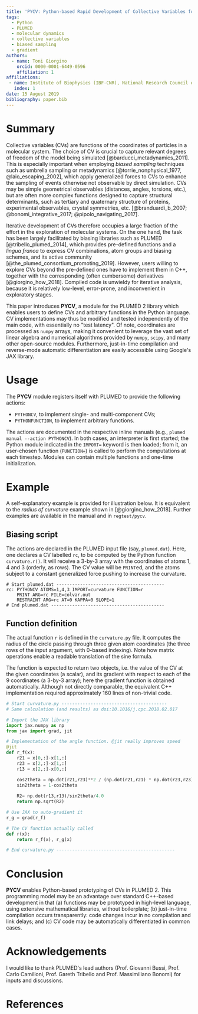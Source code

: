 ```yaml
---
title: 'PYCV: Python-based Rapid Development of Collective Variables for PLUMED 2'
tags:
  - Python
  - PLUMED
  - molecular dynamics
  - collective variables
  - biased sampling
  - gradient
authors:
  - name: Toni Giorgino
    orcid: 0000-0001-6449-0596
    affiliation: 1
affiliations:
 - name: Institute of Biophysics (IBF-CNR), National Research Council of Italy
   index: 1
date: 15 August 2019
bibliography: paper.bib
---
```


# Summary

Collective variables (CVs) are functions of the coordinates of
particles in a molecular system. The choice of CV is
crucial to capture relevant degrees of freedom of the model being
simulated [@barducci_metadynamics_2011]. This is especially important
when employing *biased sampling* techniques such as umbrella sampling
or metadynamics [@torrie_nonphysical_1977, @laio_escaping_2002], which
apply generalized forces to CVs to enhance the sampling of events
otherwise not observable by direct simulation.   CVs may be
simple geometrical observables (distances, angles, torsions, etc.),
but are often more complex functions designed to capture structural
determinants, such as tertiary and quaternary structure of proteins,
experimental observables, crystal symmetries, etc. [@branduardi_b_2007;
@bonomi_integrative_2017; @pipolo_navigating_2017].

Iterative development of CVs therefore occupies a large fraction of
the effort in the exploration of molecular systems. On the one hand,
the task has been largely facilitated by biasing libraries such as
PLUMED [@tribello_plumed_2014], which provides pre-defined functions and a
*lingua franca* to express CV combinations, atom groups and biasing
schemes, and its active community [@the_plumed_consortium_promoting_2019].
However, users willing to explore CVs beyond the pre-defined
ones have to implement them in C++, together with the corresponding
(often cumbersome) derivatives [@giorgino_how_2018]. Compiled code is
unwieldy for iterative analysis, because it is relatively low-level,
error-prone, and inconvenient in exploratory stages.

This paper introduces **PYCV**, a module for the PLUMED 2 library
which enables users to define CVs and arbitrary functions in the
Python language.  CV implementations may thus be modified and tested
independently of the main code, with essentially no "test latency".
Of note, coordinates are processed as `numpy` arrays, making it
convenient to leverage the vast set of linear algebra and numerical
algorithms provided by `numpy`, `scipy`, and many other open-source
modules. Furthermore, just-in-time compilation and reverse-mode
automatic differentiation are easily accessible using Google's JAX
library.


# Usage

The **PYCV** module registers itself with PLUMED to provide the
following actions:

 * `PYTHONCV`, to implement single- and multi-component CVs;
 * `PYTHONFUNCTION`, to implement arbitrary functions.

The actions are documented in the respective inline manuals (e.g.,
`plumed manual --action PYTHONCV`).  In both cases, an interpreter is
first started; the Python module indicated in the `IMPORT=` keyword is
then loaded; from it, an user-chosen function (`FUNCTION=`) is called
to perform the computations at each timestep. Modules can contain
multiple functions and one-time initialization.



# Example

A self-explanatory example is provided for illustration below. It is
equivalent to the *radius of curvature* example shown in
[@giorgino_how_2018]. Further examples are available in the manual and
in `regtest/pycv`.


## Biasing script

The actions are declared in the PLUMED input file (say,
`plumed.dat`). Here, one declares a CV labelled `rc`, to be computed by
the Python function `curvature.r()`. It will receive a 3-by-3 array
with the coordinates of atoms 1, 4 and 3 (orderly, as rows).  The CV
value will be `PRINT`ed, and the atoms subject to a constant generalized
force pushing to increase the curvature.

```
# Start plumed.dat -----------------------------------------
rc: PYTHONCV ATOMS=1,4,3 IMPORT=curvature FUNCTION=r
    PRINT ARG=rc FILE=colvar.out
    RESTRAINT ARG=rc AT=0 KAPPA=0 SLOPE=1
# End plumed.dat -------------------------------------------
```


## Function definition

The actual function `r` is defined in the `curvature.py` file. It
computes the radius of the circle passing through three given atom
coordinates (the three rows of the input argument, with 0-based
indexing). Note how matrix operations enable a readable translation of
the sine formula.

The function is expected to return two objects, i.e. the value of the
CV at the given coordinates (a scalar), and its gradient with respect
to each of the 9 coordinates (a 3-by-3 array); here the gradient
function is obtained automatically. Although not directly comparable,
the equivalent C++ implementation required approximately 160 lines of
non-trivial code.


```py
# Start curvature.py ----------------------------------------
# Same calculation (and results) as doi:10.1016/j.cpc.2018.02.017

# Import the JAX library
import jax.numpy as np
from jax import grad, jit

# Implementation of the angle function. @jit really improves speed
@jit
def r_f(x):
    r21 = x[0,:]-x[1,:]
    r23 = x[2,:]-x[1,:]
    r13 = x[2,:]-x[0,:]

    cos2theta = np.dot(r21,r23)**2 / (np.dot(r21,r21) * np.dot(r23,r23))
    sin2theta = 1-cos2theta
    
    R2= np.dot(r13,r13)/sin2theta/4.0
    return np.sqrt(R2)

# Use JAX to auto-gradient it
r_g = grad(r_f)

# The CV function actually called
def r(x):
    return r_f(x), r_g(x)

# End curvature.py ---------------------------------------------
```



# Conclusion

**PYCV** enables Python-based prototyping of CVs in PLUMED 2. This
programming model may be an advantage over standard C++-based development in that
(a) functions may be prototyped in high-level language, using extensive
mathematical libraries, without boilerplate; (b) just-in-time
compilation occurs transparently: code changes incur in no compilation
and link delays; and (c) CV code may be automatically differentiated in
common cases.




# Acknowledgements

I would like to thank PLUMED's lead authors (Prof. Giovanni Bussi,
Prof. Carlo Camilloni, Prof. Gareth Tribello and Prof. Massimiliano
Bonomi) for inputs and discussions.

# References